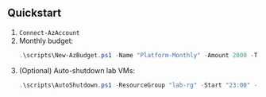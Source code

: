 ## Quickstart
1. `Connect-AzAccount`
2. Monthly budget:
   ```powershell
   .\scripts\New-AzBudget.ps1 -Name "Platform-Monthly" -Amount 2000 -TimeGrain Monthly -Start (Get-Date) -End (Get-Date).AddYears(1) -Email "alerts@company.com"
   ```
3. (Optional) Auto-shutdown lab VMs:
   ```powershell
   .\scripts\AutoShutdown.ps1 -ResourceGroup "lab-rg" -Start "23:00" -Stop "06:30" -Timezone "Europe/London"
   ```
